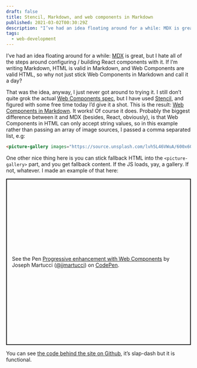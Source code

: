 ```yaml
---
draft: false
title: Stencil, Markdown, and web components in Markdown
published: 2021-03-02T00:30:29Z
description: "I’ve had an idea floating around for a while: MDX is great, but I hate all of the steps around configuring / building React components with it. If I’m writing Markdown, HTML is valid in Markdown, and Web Components are valid HTML, so why not just stick Web Components in Markdown and call it a day?"
tags:
  - web-development
---
```

I’ve had an idea floating around for a while: [MDX](https://mdxjs.com) is great, but I hate all of the steps around configuring / building React components with it. If I’m writing Markdown, HTML is valid in Markdown, and Web Components are valid HTML, so why not just stick Web Components in Markdown and call it a day?

That was the idea, anyway, I just never got around to trying it. I still don’t quite grok the actual [Web Components spec](https://developer.mozilla.org/en-US/docs/Web/Web_Components), but I have used [Stencil](https://stenciljs.com), and figured with some free time today I’d give it a shot. This is the result: [Web Components in Markdown](https://fervent-noyce-fc1b19.netlify.app). It works! Of course it does. Probably the biggest difference between it and MDX (besides, React, obviously), is that Web Components in HTML can only accept string values, so in this example rather than passing an array of image sources, I passed a comma separated list, e.g:

```html
<picture-gallery images="https://source.unsplash.com/lvh5L46VWuA/600x600, https://source.unsplash.com/TjbedCFPQdc/600x600, https://source.unsplash.com/caM2RdHVAoc/600x600"></picture-gallery>
```

One other nice thing here is you can stick fallback HTML into the `<picture-gallery>` part, and you get fallback content. If the JS loads, yay, a gallery. If not, whatever. I made an example of that here:

<p class="codepen" data-height="452" data-theme-id="light" data-default-tab="js,result" data-user="jjmartucci" data-slug-hash="ExNQVdZ" style="height: 452px; box-sizing: border-box; display: flex; align-items: center; justify-content: center; border: 2px solid; margin: 1em 0; padding: 1em;" data-pen-title="Progressive enhancement with Web Components">
  <span>See the Pen <a href="https://codepen.io/jjmartucci/pen/ExNQVdZ">
  Progressive enhancement with Web Components</a> by Joseph Martucci (<a href="https://codepen.io/jjmartucci">@jjmartucci</a>)
  on <a href="https://codepen.io">CodePen</a>.</span>
</p>
<script async src="https://cpwebassets.codepen.io/assets/embed/ei.js"></script>

You can see [the code behind the site on Github](https://github.com/jjmartucci/stencil-markdown), it’s slap-dash but it is functional.